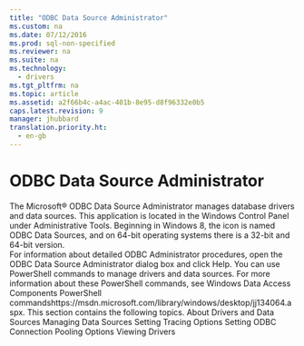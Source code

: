 ```yaml
---
title: "ODBC Data Source Administrator"
ms.custom: na
ms.date: 07/12/2016
ms.prod: sql-non-specified
ms.reviewer: na
ms.suite: na
ms.technology: 
  - drivers
ms.tgt_pltfrm: na
ms.topic: article
ms.assetid: a2f66b4c-a4ac-401b-8e95-d8f96332e0b5
caps.latest.revision: 9
manager: jhubbard
translation.priority.ht: 
  - en-gb
---
```

# ODBC Data Source Administrator
<?xml version="1.0" encoding="utf-8"?>
<developerConceptualDocument xmlns="http://ddue.schemas.microsoft.com/authoring/2003/5" xmlns:xlink="http://www.w3.org/1999/xlink" xmlns:xsi="http://www.w3.org/2001/XMLSchema-instance" xsi:schemaLocation="http://ddue.schemas.microsoft.com/authoring/2003/5 http://dduestorage.blob.core.windows.net/ddueschema/developer.xsd">
  <introduction>
    <para>The Microsoft® ODBC Data Source Administrator manages database drivers and data sources. This application is located in the Windows Control Panel under <legacyBold>Administrative Tools</legacyBold>. Beginning in Windows 8, the icon is named <legacyBold>ODBC Data Sources</legacyBold>, and on 64-bit operating systems there is a 32-bit and 64-bit version.</para>
  </introduction>
  <section>
    <content>
      <para>For information about detailed ODBC Administrator procedures, open the <legacyLink xlink:href="eea94d94-f53b-4289-ae75-9ccccde15333">ODBC Data Source Administrator</legacyLink> dialog box and click <legacyBold>Help</legacyBold>.</para>
      <para>You can use PowerShell commands to manage drivers and data sources. For more information about these PowerShell commands, see <externalLink><linkText>Windows Data Access Components PowerShell commands</linkText><linkUri>https://msdn.microsoft.com/library/windows/desktop/jj134064.aspx</linkUri></externalLink>.</para>
      <para>This section contains the following topics.</para>
      <list class="bullet">
        <listItem>
          <para>
            <legacyLink xlink:href="2bb83ef1-4bbe-4be3-8c32-c4d1140aae1d">About Drivers and Data Sources</legacyLink>
          </para>
        </listItem>
        <listItem>
          <para>
            <legacyLink xlink:href="67cc4945-4850-4eb4-8da6-b835ddaeca4c">Managing Data Sources</legacyLink>
          </para>
        </listItem>
        <listItem>
          <para>
            <legacyLink xlink:href="44404a79-b716-4bc1-9ffb-70cd8239d237">Setting Tracing Options</legacyLink>
          </para>
        </listItem>
        <listItem>
          <para>
            <legacyLink xlink:href="037e2f78-f204-40f4-b4ab-d9cdf562012b">Setting ODBC Connection Pooling Options</legacyLink>
          </para>
        </listItem>
        <listItem>
          <para>
            <legacyLink xlink:href="6d43ae52-c6f8-4f07-8911-4d5278dd439e">Viewing Drivers</legacyLink>
          </para>
        </listItem>
      </list>
    </content>
  </section>
  <relatedTopics />
</developerConceptualDocument>